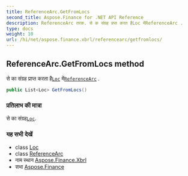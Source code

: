 ```yaml
---
title: ReferenceArc.GetFromLocs
second_title: Aspose.Finance for .NET API Reference
description: ReferenceArc तरक. से क संग्रह प्रप्त करत हैLoc मेंReferenceArc .
type: docs
weight: 10
url: /hi/net/aspose.finance.xbrl/referencearc/getfromlocs/
---
```

## ReferenceArc.GetFromLocs method

से का संग्रह प्राप्त करता है[`Loc`](../../loc/) में[`ReferenceArc`](../) .

```csharp
public List<Loc> GetFromLocs()
```

### प्रतिलाभ की मात्रा

से का संग्रह[`Loc`](../../loc/).

### यह सभी देखें

* class [Loc](../../loc/)
* class [ReferenceArc](../)
* नाम स्थान [Aspose.Finance.Xbrl](../../referencearc/)
* सभा [Aspose.Finance](../../../)


